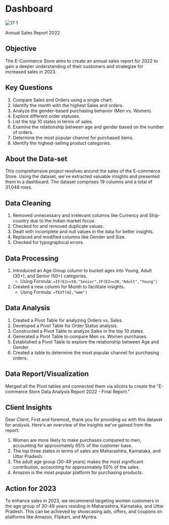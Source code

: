 
# Dashboard
![17 1](https://github.com/mario21snow/Ecommerce-Store-Data-Analysi/assets/102954942/5547f46c-9fe8-451c-91a9-0c79dcbf2e12)

Annual Sales Report 2022

## Objective

The E-Commerce Store aims to create an annual sales report for 2022 to gain a deeper understanding of their customers and strategize for increased sales in 2023.

## Key Questions

1. Compare Sales and Orders using a single chart.
2. Identify the month with the highest Sales and orders.
3. Analyze the gender-based purchasing behavior (Men vs. Women).
4. Explore different order statuses.
5. List the top 10 states in terms of sales.
6. Examine the relationship between age and gender based on the number of orders.
7. Determine the most popular channel for purchased items.
8. Identify the highest-selling product categories.

## About the Data-set

This comprehensive project revolves around the sales of the E-commerce Store. Using the dataset, we've extracted valuable insights and presented them in a dashboard. The dataset comprises 19 columns and a total of 31,048 rows.

## Data Cleaning

1. Removed unnecessary and irrelevant columns like Currency and Ship-country due to the Indian market focus.
2. Checked for and removed duplicate values.
3. Dealt with incomplete and null values in the data for better insights.
4. Replaced and modified columns like Gender and Size.
5. Checked for typographical errors.

## Data Processing

1. Introduced an Age Group column to bucket ages into Young, Adult (30+), and Senior (50+) categories.
   - Using Formula: `=IF(E2>=50,"Senior",IF(E2>=30,"Adult","Young")`
2. Created a new column for Month to facilitate insights.
   - Using Formula: `=TEXT(H2,"mmm")`

## Data Analysis

1. Created a Pivot Table for analyzing Orders vs. Sales.
2. Developed a Pivot Table for Order Status analysis.
3. Constructed a Pivot Table to analyze Sales in the top 10 states.
4. Generated a Pivot Table to compare Men vs. Women purchases.
5. Established a Pivot Table to explore the relationship between Age and Gender.
6. Created a table to determine the most popular channel for purchasing orders.

## Data Report/Visualization

Merged all the Pivot tables and connected them via slicers to create the "E-commerce Store Data Analysis Report 2022 - Final Report."

## Client Insights

Dear Client,
First and foremost, thank you for providing us with this dataset for analysis. Here's an overview of the insights we've gained from the report:
1. Women are more likely to make purchases compared to men, accounting for approximately 65% of the customer base.
2. The top three states in terms of sales are Maharashtra, Karnataka, and Uttar Pradesh.
3. The adult age group (30-49 years) makes the most significant contribution, accounting for approximately 50% of the sales.
4. Amazon is the most popular platform for purchasing products.

## Action for 2023

To enhance sales in 2023, we recommend targeting women customers in the age group of 30-49 years residing in Maharashtra, Karnataka, and Uttar Pradesh. This can be achieved by showcasing ads, offers, and coupons on platforms like Amazon, Flipkart, and Myntra.
